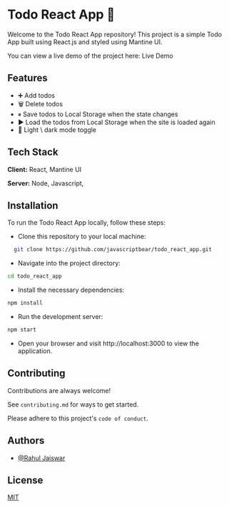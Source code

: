 
# Todo React App 📝


Welcome to the Todo React App repository! This project is a simple Todo App built using React.js and styled using Mantine UI.

You can view a live demo of the project here: Live Demo


## Features

- ➕ Add todos
- 🗑️ Delete todos
- ⏸ Save todos to Local Storage when the state changes
- ▶️ Load the todos from Local Storage when the site is loaded again
- 🌙 Light \ dark mode toggle



## Tech Stack

**Client:** React, Mantine UI

**Server:** Node, Javascript, 


## Installation

To run the Todo React App locally, follow these steps:

- Clone this repository to your local machine:
```bash
  git clone https://github.com/javascriptbear/todo_react_app.git
```
- Navigate into the project directory:
```bash
cd todo_react_app
```

- Install the necessary dependencies:
```bash
npm install
```
- Run the development server:
```bash
npm start
```
- Open your browser and visit http://localhost:3000 to view the application.
## Contributing

Contributions are always welcome!

See `contributing.md` for ways to get started.

Please adhere to this project's `code of conduct`.


## Authors

- [@Rahul Jaiswar](https://github.com/rahul-jaiswar-git)


## License

[MIT](https://choosealicense.com/licenses/mit/)

